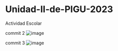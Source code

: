 # Unidad-II-de-PIGU-2023
Actividad Escolar

commit 2
![image](https://github.com/Juancarranza02/Unidad-II-de-PIGU-2023/assets/79293560/7f8b5dcd-aa08-4112-bc27-2c21e0e53fa3)

commit 3 
![image](https://github.com/Juancarranza02/Unidad-II-de-PIGU-2023/assets/79293560/5c37ddc2-970b-4e79-8aa8-01098d9f8162)

